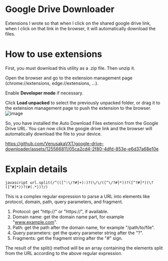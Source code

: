 # Google Drive Downloader
Extensions I wrote so that when I click on the shared google drive link, when I click on that link in the browser, it will automatically download the files.

# How to use extensions
First, you must download this utility as a .zip file. Then unzip it.

Open the browser and go to the extension management page (chrome://extensions, edge://extensions, ...).

Enable **Developer mode** if necessary.

Click **Load unpacked** to select the previously unpacked folder, or drag it to the extension management page to push the extension to the browser.
![image](https://github.com/VenusakaVXT/google-drive-downloader/assets/125566811/33db0b3d-19cf-494c-b1f6-d7b3aa909617)

So, you have installed the Auto Download Files extension from the Google Drive URL. You can now click the google drive link and the browser will automatically download the file to your device.

https://github.com/VenusakaVXT/google-drive-downloader/assets/125566811/05ca2cd4-2f80-4dfd-853e-e6d37a68e10e

# Explain details
```javascript url.split(/^(([^:\/?#]+):)?(\/\/([^\/?#]*))?([^?#]*)(\?([^#]*))?(#(.*))?/) ```

This is a complex regular expression to parse a URL into elements like protocol, domain, path, query parameters, and fragment.

1. Protocol: get "http://" or "https://", if available.
2. Domain name: get the domain name part, for example "www.example.com".
3. Path: get the path after the domain name, for example "/path/to/file".
4. Query parameters: get the query parameter string after the "?".
5. Fragments: get the fragment string after the "#" sign.

The result of the split() method will be an array containing the elements split from the URL according to the above regular expression.



